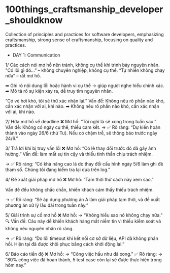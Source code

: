 # 100things_craftsmanship_developer_shouldknow
Collection of principles and practices for software developers, emphasizing craftsmanship, strong sense of craftsmanship, focusing on quality and practices. 

* DAY 1: Communication
  
1/ Các cách nói mơ hồ nên tránh, không cụ thể khi trình bày nguyên nhân.
"Có lỗi gì đó...” – không chuyên nghiệp, không cụ thể.
“Tự nhiên không chạy nữa” – rất mơ hồ.

➡ Ghi rõ nội dung lỗi hoặc hành vi cụ thể → giúp người nghe hiểu chính xác.
➡ Mô tả rõ sự kiện xảy ra, dễ truy tìm nguyên nhân.

“Có vẻ hơi khó, tôi sẽ thử xác nhận lại.”
Vấn đề: Không nêu rõ phần nào khó, cần xác nhận với ai, khi nào.
➡ Không nêu rõ phần nào khó, cần xác nhận với ai, khi nào.

2/ Hứa mơ hồ về deadline
❌ Mơ hồ: “Tôi nghĩ là sẽ xong trong tuần sau.”
Vấn đề: Không có ngày cụ thể, thiếu cam kết.
→ ✅ Rõ ràng: “Dự kiến hoàn thành vào ngày 26/6 (thứ Tư). Nếu có chậm trễ, sẽ thông báo trước ngày 24/6.”

3/ Trả lời khi bị truy vấn lỗi
❌ Mơ hồ: “Có lẽ thay đổi trước đó đã gây ảnh hưởng.”
Vấn đề: làm mất sự tin cậy và thiếu tinh thần chịu trách nhiệm.

→ ✅ Rõ ràng: “Có khả năng cao là do thay đổi cấu hình ngày 5/6 làm ghi đè tham số. Chúng tôi đang kiểm tra lại dựa trên log.”

4/ Đề xuất giải pháp mơ hồ
❌ Mơ hồ: “Tạm thời thử cách này xem sao.”

Vấn đề đều không chắc chắn, khiến khách cảm thấy thiếu trách nhiệm.

→ ✅ Rõ ràng: “Sẽ áp dụng phương án A làm giải pháp tạm thời, và đề xuất phương án xử lý lâu dài trong tuần này.”

5/ Giải trình sự cố mơ hồ
❌ Mơ hồ: → “Không hiểu sao nó không chạy nữa.”
🔍 Vấn đề: Câu này dễ khiến khách hàng mất niềm tin vì thiếu kiểm soát và không nêu nguyên nhân rõ ràng.

→ ✅ Rõ ràng: “Do lỗi timeout khi kết nối cơ sở dữ liệu, API đã không phản hồi. Hiện tại đã được khôi phục bằng cách khởi động lại.”

6/ Báo cáo tiến độ
❌ Mơ hồ: → “Công việc hầu như đã xong.”
✅ Rõ ràng: → “80% công việc đã hoàn thành, 5 test case còn lại sẽ được thực hiện trong hôm nay.”
